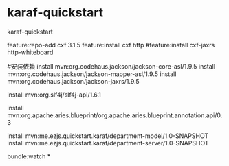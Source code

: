 # karaf-quickstart
karaf-quickstart


feature:repo-add cxf 3.1.5
feature:install cxf http
#feature:install cxf-jaxrs http-whiteboard

#安装依赖
install mvn:org.codehaus.jackson/jackson-core-asl/1.9.5
install mvn:org.codehaus.jackson/jackson-mapper-asl/1.9.5
install mvn:org.codehaus.jackson/jackson-jaxrs/1.9.5

install mvn:org.slf4j/slf4j-api/1.6.1

install mvn:org.apache.aries.blueprint/org.apache.aries.blueprint.annotation.api/0.3


install mvn:me.ezjs.quickstart.karaf/department-model/1.0-SNAPSHOT
install mvn:me.ezjs.quickstart.karaf/department-server/1.0-SNAPSHOT


bundle:watch *